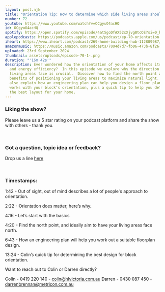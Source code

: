 ```yaml
---
layout: post.njk
title: "Orientation Tip: How to determine which side living areas should be on"
number: 72
youtube: https://www.youtube.com/watch?v=OCgyuO4acHQ
id: OCgyuO4acHQ
spotify: https://open.spotify.com/episode/4atSgoDfAX52xXjvg8tcOE?si=0_hHTjozSyKV0PJs-r91eg
applepodcasts: https://podcasts.apple.com/us/podcast/ep-70-orientation-tip-how-to-determine-which-side-living/id1681936589?i=1000670331642
iheart: https://www.iheart.com/podcast/269-home-building-hub-112809987/episode/ep-70-orientation-tip-how-219111598/
amazonmusic: https://music.amazon.com/podcasts/7004d7d7-fb06-473b-8f26-8ce9992cac11/episodes/35c53bae-d6e2-469b-b228-d79dc1a2df55/home-building-hub-ep-70-orientation-tip-how-to-determine-which-side-living-areas-should-be-on
uploaded: 23rd September 2024
thumbnail: assets/uploads/episode-70-1-.png
duration: "'16m 42s'"
description: Ever wondered how the orientation of your home affects its comfort
  and energy efficiency?  In this episode we explore why the direction your
  living areas face is crucial.  Discover how to find the north point and the
  benefits of positioning your living areas to maximize natural light.  We’ll
  also explain how an engineering plan can help you design a floor plan that
  works with your block’s orientation, plus a quick tip to help you determine
  the best layout for your home.
---
```

### Liking the show?

Please leave us a 5 star rating on your podcast platform and share the show with others - thank you.

<br>

### Got a question, topic idea or feedback?

Drop us a line <a href="/contact" id="contact-us" target="_blank">here</a>

<br>

### Timestamps:

1:42 - Out of sight, out of mind describes a lot of people's approach to orientation.

2:22 - Orientation does matter, here’s why. 

4:16 - Let’s start with the basics

4:20 - Find the north point, and ideally aim to have your living areas face north.

6:43 - How an engineering plan will help you work out a suitable floorplan design. 

13:24 - Colin’s quick tip for determining the best design for block orientation. 

Want to reach out to Colin or Darren directly?

Colin - 0419 220 140 - colin@hlvictoria.com.au
Darren - 0430 087 450 - darrenbrennan@metricon.com.au